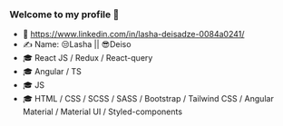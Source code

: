 ### Welcome to my profile 👋


- 🔗 https://www.linkedin.com/in/lasha-deisadze-0084a0241/
- ✍️ Name: 😒Lasha || 😎Deiso
- 🎓 React JS / Redux / React-query
- 🎓 Angular / TS
- 🎓 JS
- 🎓 HTML / CSS / SCSS / SASS / Bootstrap / Tailwind CSS / Angular Material / Material UI / Styled-components

